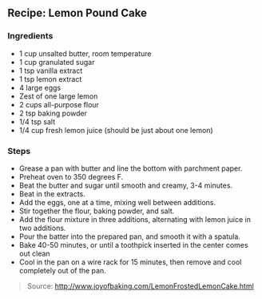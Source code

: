 ## Recipe: Lemon Pound Cake


### Ingredients
 - 1 cup unsalted butter, room temperature
 - 1 cup granulated sugar
 - 1 tsp vanilla extract
 - 1 tsp lemon extract
 - 4 large eggs
 - Zest of one large lemon
 - 2 cups all-purpose flour
 - 2 tsp baking powder
 - 1/4 tsp salt
 - 1/4 cup fresh lemon juice (should be just about one lemon)

### Steps
 - Grease a pan with butter and line the bottom with parchment paper.
 - Preheat oven to 350 degrees F.
 - Beat the butter and sugar until smooth and creamy, 3-4 minutes.
 - Beat in the extracts.
 - Add the eggs, one at a time, mixing well between additions.
 - Stir together the flour, baking powder, and salt.
 - Add the flour mixture in three additions, alternating with lemon juice in two additions.
 - Pour the batter into the prepared pan, and smooth it with a spatula.
 - Bake 40-50 minutes, or until a toothpick inserted in the center comes out clean
 - Cool in the pan on a wire rack for 15 minutes, then remove and cool completely out of the pan.

> Source: http://www.joyofbaking.com/LemonFrostedLemonCake.html